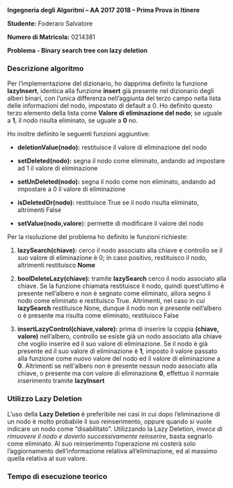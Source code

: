 **Ingegneria degli Algoritmi – AA 2017 2018 – Prima Prova in Itinere**

**Studente:** Foderaro Salvatore

**Numero di Matricola:** 0214381

**Problema - Binary search tree con lazy deletion**

### Descrizione algoritmo

Per l’implementazione del dizionario, ho dapprima definito la funzione
**lazyInsert**, identica alla funzione **insert** già presente nel
dizionario degli alberi binari, con l’unica differenza nell’aggiunta del
terzo campo nella lista delle informazioni del nodo, impostato di
default a 0. Ho definito questo terzo elemento della lista come **Valore
di eliminazione del nodo**; se uguale a **1**, il nodo risulta eliminato, se uguale a **0** no.

Ho inoltre definito le seguenti funzioni aggiuntive:

-   **deletionValue(nodo):** restituisce il valore di eliminazione del nodo

-   **setDeleted(nodo):** segna il nodo come eliminato, andando ad impostare ad 1 il valore di eliminazione

-   **setUnDeleted(nodo):** segna il nodo come non eliminato, andando ad impostare a 0 il valore di eliminazione

-   **isDeletedOr(nodo):** restituisce True se il nodo risulta eliminato, altrimenti False

-   **setValue(nodo,valore**): permette di modificare il valore del nodo

Per la risoluzione del problema ho definito le funzioni richieste:

1.  **lazySearch(chiave):** cerco il nodo associato alla chiave e controllo se il suo valore di eliminazione è 0; in caso positivo, restituisco il nodo, altrimenti restituisco **Nome**

2.  **boolDeleteLazy(chiave):** tramite **lazySearch** cerco il nodo associato alla chiave. Se la funzione chiamata restituisce il nodo, quindi quest’ultimo è presente nell’albero e non è segnato come eliminato, allora segno il nodo come eliminato e restituisco True. Altrimenti, nel caso in cui **lazySearch** restituisce None, dunque il nodo non è presente nell’albero o è presente ma risulta come eliminato, restituisco False

3.  **insertLazyControl(chiave,valore):** prima di inserire la coppia **(chiave, valore)** nell’albero, controllo se esiste già un nodo associato alla chiave che voglio inserire ed il suo valore di eliminazione. Se il nodo è già presente ed il suo valore di eliminazione è **1**, imposto il valore passato alla funzione come nuovo valore del nodo ed il valore di eliminazione a **0**. Altrimenti se nell'albero non è presente nessun nodo associato alla chiave, o presente ma con valore di eliminazione **0**, effettuo il normale inserimento tramite **lazyInsert**


### Utilizzo Lazy Deletion

L’uso della **Lazy Deletion** è preferibile nei casi in cui dopo
l’eliminazione di un nodo è molto probabile il suo reinserimento,
oppure quando si vuole indicare un nodo come “disabilitato”. Utilizzando
la Lazy Deletion, *invece di rimuovere il nodo e doverlo successivamente reinserire*,
basta segnarlo come eliminato. Al suo reinserimento l’operazione mi costerà solo l’aggiornamento dell’informazione relativa all’eliminazione, ed al massimo quella relativa al suo valore.

### Tempo di esecuzione teorico